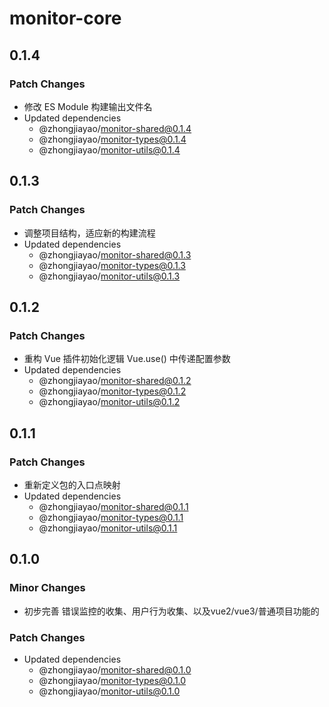 # monitor-core

## 0.1.4

### Patch Changes

- 修改 ES Module 构建输出文件名
- Updated dependencies
  - @zhongjiayao/monitor-shared@0.1.4
  - @zhongjiayao/monitor-types@0.1.4
  - @zhongjiayao/monitor-utils@0.1.4

## 0.1.3

### Patch Changes

- 调整项目结构，适应新的构建流程
- Updated dependencies
  - @zhongjiayao/monitor-shared@0.1.3
  - @zhongjiayao/monitor-types@0.1.3
  - @zhongjiayao/monitor-utils@0.1.3

## 0.1.2

### Patch Changes

- 重构 Vue 插件初始化逻辑 Vue.use() 中传递配置参数
- Updated dependencies
  - @zhongjiayao/monitor-shared@0.1.2
  - @zhongjiayao/monitor-types@0.1.2
  - @zhongjiayao/monitor-utils@0.1.2

## 0.1.1

### Patch Changes

- 重新定义包的入口点映射
- Updated dependencies
  - @zhongjiayao/monitor-shared@0.1.1
  - @zhongjiayao/monitor-types@0.1.1
  - @zhongjiayao/monitor-utils@0.1.1

## 0.1.0

### Minor Changes

- 初步完善 错误监控的收集、用户行为收集、以及vue2/vue3/普通项目功能的

### Patch Changes

- Updated dependencies
  - @zhongjiayao/monitor-shared@0.1.0
  - @zhongjiayao/monitor-types@0.1.0
  - @zhongjiayao/monitor-utils@0.1.0
